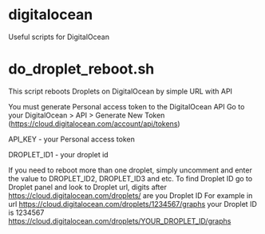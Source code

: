 # digitalocean
Useful scripts for DigitalOcean

# do_droplet_reboot.sh
This script reboots Droplets on DigitalOcean by simple URL with API

You must generate Personal access token to the DigitalOcean API
Go to your DigitalOcean > API > Generate New Token (https://cloud.digitalocean.com/account/api/tokens)

API_KEY - your Personal access token

DROPLET_ID1 - your droplet id

If you need to reboot more than one droplet, simply uncomment
and enter the value to DROPLET_ID2, DROPLET_ID3 and etc.
To find Droplet ID go to Droplet panel and look to Droplet url,
digits after https://cloud.digitalocean.com/droplets/ are you Droplet ID
For example in url https://cloud.digitalocean.com/droplets/1234567/graphs
your Droplet ID is 1234567 https://cloud.digitalocean.com/droplets/YOUR_DROPLET_ID/graphs
